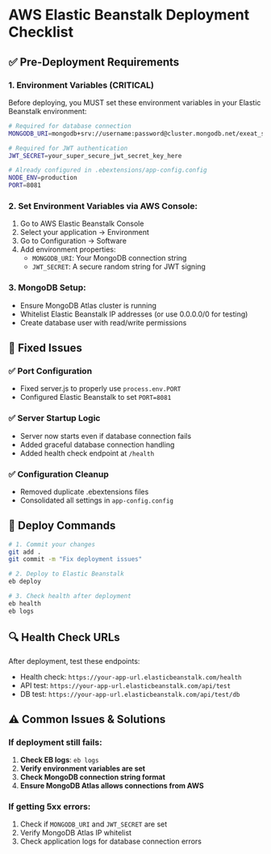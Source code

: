 # AWS Elastic Beanstalk Deployment Checklist

## ✅ **Pre-Deployment Requirements**

### 1. **Environment Variables (CRITICAL)**
Before deploying, you MUST set these environment variables in your Elastic Beanstalk environment:

```bash
# Required for database connection
MONGODB_URI=mongodb+srv://username:password@cluster.mongodb.net/exeat_system

# Required for JWT authentication
JWT_SECRET=your_super_secure_jwt_secret_key_here

# Already configured in .ebextensions/app-config.config
NODE_ENV=production
PORT=8081
```

### 2. **Set Environment Variables via AWS Console:**
1. Go to AWS Elastic Beanstalk Console
2. Select your application → Environment
3. Go to Configuration → Software
4. Add environment properties:
   - `MONGODB_URI`: Your MongoDB connection string
   - `JWT_SECRET`: A secure random string for JWT signing

### 3. **MongoDB Setup:**
- Ensure MongoDB Atlas cluster is running
- Whitelist Elastic Beanstalk IP addresses (or use 0.0.0.0/0 for testing)
- Create database user with read/write permissions

## 🔧 **Fixed Issues**

### ✅ **Port Configuration**
- Fixed server.js to properly use `process.env.PORT`
- Configured Elastic Beanstalk to set `PORT=8081`

### ✅ **Server Startup Logic**
- Server now starts even if database connection fails
- Added graceful database connection handling
- Added health check endpoint at `/health`

### ✅ **Configuration Cleanup**
- Removed duplicate .ebextensions files
- Consolidated all settings in `app-config.config`

## 🚀 **Deploy Commands**

```bash
# 1. Commit your changes
git add .
git commit -m "Fix deployment issues"

# 2. Deploy to Elastic Beanstalk
eb deploy

# 3. Check health after deployment
eb health
eb logs
```

## 🔍 **Health Check URLs**

After deployment, test these endpoints:
- Health check: `https://your-app-url.elasticbeanstalk.com/health`
- API test: `https://your-app-url.elasticbeanstalk.com/api/test`
- DB test: `https://your-app-url.elasticbeanstalk.com/api/test/db`

## ⚠️ **Common Issues & Solutions**

### If deployment still fails:
1. **Check EB logs**: `eb logs`
2. **Verify environment variables are set**
3. **Check MongoDB connection string format**
4. **Ensure MongoDB Atlas allows connections from AWS**

### If getting 5xx errors:
1. Check if `MONGODB_URI` and `JWT_SECRET` are set
2. Verify MongoDB Atlas IP whitelist
3. Check application logs for database connection errors 